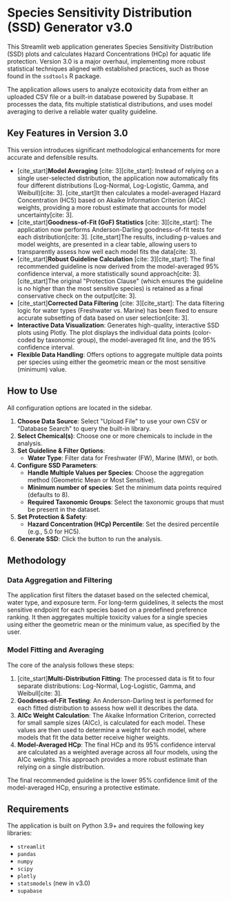 # Species Sensitivity Distribution (SSD) Generator v3.0

This Streamlit web application generates Species Sensitivity Distribution (SSD) plots and calculates Hazard Concentrations (HCp) for aquatic life protection. Version 3.0 is a major overhaul, implementing more robust statistical techniques aligned with established practices, such as those found in the `ssdtools` R package.

The application allows users to analyze ecotoxicity data from either an uploaded CSV file or a built-in database powered by Supabase. It processes the data, fits multiple statistical distributions, and uses model averaging to derive a reliable water quality guideline.

## Key Features in Version 3.0

This version introduces significant methodological enhancements for more accurate and defensible results.

* [cite_start]**Model Averaging** [cite: 3][cite_start]: Instead of relying on a single user-selected distribution, the application now automatically fits four different distributions (Log-Normal, Log-Logistic, Gamma, and Weibull)[cite: 3]. [cite_start]It then calculates a model-averaged Hazard Concentration (HC5) based on Akaike Information Criterion (AICc) weights, providing a more robust estimate that accounts for model uncertainty[cite: 3].
* [cite_start]**Goodness-of-Fit (GoF) Statistics** [cite: 3][cite_start]: The application now performs Anderson-Darling goodness-of-fit tests for each distribution[cite: 3]. [cite_start]The results, including p-values and model weights, are presented in a clear table, allowing users to transparently assess how well each model fits the data[cite: 3].
* [cite_start]**Robust Guideline Calculation** [cite: 3][cite_start]: The final recommended guideline is now derived from the model-averaged 95% confidence interval, a more statistically sound approach[cite: 3]. [cite_start]The original "Protection Clause" (which ensures the guideline is no higher than the most sensitive species) is retained as a final conservative check on the output[cite: 3].
* [cite_start]**Corrected Data Filtering** [cite: 3][cite_start]: The data filtering logic for water types (Freshwater vs. Marine) has been fixed to ensure accurate subsetting of data based on user selection[cite: 3].
* **Interactive Data Visualization**: Generates high-quality, interactive SSD plots using Plotly. The plot displays the individual data points (color-coded by taxonomic group), the model-averaged fit line, and the 95% confidence interval.
* **Flexible Data Handling**: Offers options to aggregate multiple data points per species using either the geometric mean or the most sensitive (minimum) value.

## How to Use

All configuration options are located in the sidebar.

1.  **Choose Data Source**: Select "Upload File" to use your own CSV or "Database Search" to query the built-in library.
2.  **Select Chemical(s)**: Choose one or more chemicals to include in the analysis.
3.  **Set Guideline & Filter Options**:
    * **Water Type**: Filter data for Freshwater (FW), Marine (MW), or both.
4.  **Configure SSD Parameters**:
    * **Handle Multiple Values per Species**: Choose the aggregation method (Geometric Mean or Most Sensitive).
    * **Minimum number of species**: Set the minimum data points required (defaults to 8).
    * **Required Taxonomic Groups**: Select the taxonomic groups that must be present in the dataset.
5.  **Set Protection & Safety**:
    * **Hazard Concentration (HCp) Percentile**: Set the desired percentile (e.g., 5.0 for HC5).
6.  **Generate SSD**: Click the button to run the analysis.

## Methodology

### Data Aggregation and Filtering

The application first filters the dataset based on the selected chemical, water type, and exposure term. For long-term guidelines, it selects the most sensitive endpoint for each species based on a predefined preference ranking. It then aggregates multiple toxicity values for a single species using either the geometric mean or the minimum value, as specified by the user.

### Model Fitting and Averaging

The core of the analysis follows these steps:

1.  [cite_start]**Multi-Distribution Fitting**: The processed data is fit to four separate distributions: Log-Normal, Log-Logistic, Gamma, and Weibull[cite: 3].
2.  **Goodness-of-Fit Testing**: An Anderson-Darling test is performed for each fitted distribution to assess how well it describes the data.
3.  **AICc Weight Calculation**: The Akaike Information Criterion, corrected for small sample sizes (AICc), is calculated for each model. These values are then used to determine a weight for each model, where models that fit the data better receive higher weights.
4.  **Model-Averaged HCp**: The final HCp and its 95% confidence interval are calculated as a weighted average across all four models, using the AICc weights. This approach provides a more robust estimate than relying on a single distribution.

The final recommended guideline is the lower 95% confidence limit of the model-averaged HCp, ensuring a protective estimate.

## Requirements

The application is built on Python 3.9+ and requires the following key libraries:

* `streamlit`
* `pandas`
* `numpy`
* `scipy`
* `plotly`
* `statsmodels` (new in v3.0)
* `supabase`
